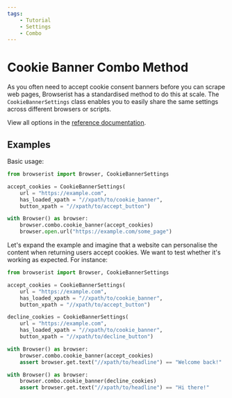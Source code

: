 ```yaml
---
tags:
    - Tutorial
    - Settings
    - Combo
---
```


# Cookie Banner Combo Method
As you often need to accept cookie consent banners before you can scrape web pages, Browserist has a standardised method to do this at scale. The `CookieBannerSettings` class enables you to easily share the same settings across different browsers or scripts.

View all options in the [reference documentation](../../reference/browser/combo/cookie-banner.md#cookiebannersettings).

## Examples
Basic usage:

```python linenums="1"
from browserist import Browser, CookieBannerSettings

accept_cookies = CookieBannerSettings(
    url = "https://example.com",
    has_loaded_xpath = "//xpath/to/cookie_banner",
    button_xpath = "//xpath/to/accept_button")

with Browser() as browser:
    browser.combo.cookie_banner(accept_cookies)
    browser.open.url("https://example.com/some_page")
```

Let's expand the example and imagine that a website can personalise the content when returning users accept cookies. We want to test whether it's working as expected. For instance:

```python linenums="1"
from browserist import Browser, CookieBannerSettings

accept_cookies = CookieBannerSettings(
    url = "https://example.com",
    has_loaded_xpath = "//xpath/to/cookie_banner",
    button_xpath = "//xpath/to/accept_button")

decline_cookies = CookieBannerSettings(
    url = "https://example.com",
    has_loaded_xpath = "//xpath/to/cookie_banner",
    button_xpath = "//xpath/to/decline_button")

with Browser() as browser:
    browser.combo.cookie_banner(accept_cookies)
    assert browser.get.text("//xpath/to/headline") == "Welcome back!"

with Browser() as browser:
    browser.combo.cookie_banner(decline_cookies)
    assert browser.get.text("//xpath/to/headline") == "Hi there!"
```
